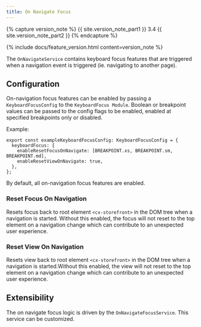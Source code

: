 ```yaml
---
title: On Navigate Focus
---
```


{% capture version_note %}
{{ site.version_note_part1 }} 3.4 {{ site.version_note_part2 }}
{% endcapture %}

{% include docs/feature_version.html content=version_note %}

The `OnNavigateService` contains keyboard focus features that are triggered when a navigation event is triggered (ie. navigating to another page).

## Configuration

On-navigation focus features can be enabled by passing a `KeyboardFocusConfig` to the `KeyboardFocus Module`. Boolean or breakpoint values can be passed to the config flags to be enabled, enabled at specified breakpoints only or disabled.

Example:

```
export const exampleKeyboardFocusConfig: KeyboardFocusConfig = {
  keyboardFocus: {
    enableResetFocusOnNavigate: [BREAKPOINT.xs, BREAKPOINT.sm, BREAKPOINT.md],
    enableResetViewOnNavigate: true,
  },
};
```

By default, all on-navigation focus features are enabled.

### Reset Focus On Navigation

Resets focus back to root element `<cx-storefront>` in the DOM tree when a navigation is started. Without this enabled, the focus will not reset to the top element on a navigation change which can contribute to an unexpected user experience.

### Reset View On Navigation

Resets view back to root element `<cx-storefront>` in the DOM tree when a navigation is started.Without this enabled, the view will not reset to the top element on a navigation change which can contribute to an unexpected user experience.

## Extensibility

The on navigate focus logic is driven by the `OnNavigateFocusService`. This service can be customized.
